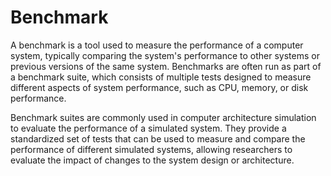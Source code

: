 # Benchmark

A benchmark is a tool used to measure the performance of a computer system, typically comparing the system's performance to other systems or previous versions of the same system. Benchmarks are often run as part of a benchmark suite, which consists of multiple tests designed to measure different aspects of system performance, such as CPU, memory, or disk performance.

Benchmark suites are commonly used in computer architecture simulation to evaluate the performance of a simulated system. They provide a standardized set of tests that can be used to measure and compare the performance of different simulated systems, allowing researchers to evaluate the impact of changes to the system design or architecture.